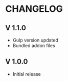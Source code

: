 CHANGELOG
=========
V 1.1.0
-------
 - Gulp version updated
 - Bundled addon files

V 1.0.0
-------
 - Initial release